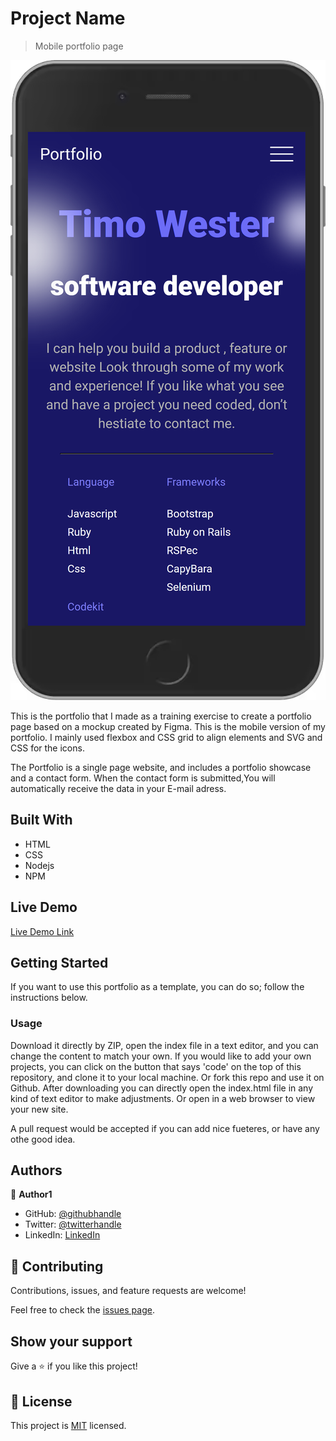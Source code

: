 [](https://img.shields.io/badge/Microverse-blueviolet)

# Project Name

> Mobile portfolio page

![screenshot](./app_screenshot.png)

This is the portfolio that I made as a training exercise to create a portfolio page based on a mockup created by Figma.
This is the mobile version of my portfolio.
I mainly used flexbox and CSS grid to align elements and SVG and CSS for the icons.

The Portfolio is a single page website, and includes a portfolio showcase and a contact form. When the contact form is submitted,You will automatically receive the data in your E-mail adress.

## Built With

- HTML
- CSS
- Nodejs
- NPM

## Live Demo

[Live Demo Link](https://timowest12.github.io/Portfolio/)

## Getting Started

If you want to use this portfolio as a template, you can do so; follow the instructions below.

### Usage

Download it directly by ZIP, open the index file in a text editor, and you can change the content to match your own.
If you would like to add your own projects, you can click on the button that says 'code' on the top of this repository, and clone it to your local machine. Or fork this repo and use it on Github.
After downloading you can directly open the index.html file in any kind of text editor to make adjustments. Or open in a web browser to view your new site.

A pull request would be accepted if you can add nice fueteres, or have any othe good idea.

## Authors

👤 **Author1**

- GitHub: [@githubhandle](https://github.com/Timowest12)
- Twitter: [@twitterhandle](https://twitter.com/Timo61060367)
- LinkedIn: [LinkedIn](https://www.linkedin.com/in/timo-wester-6a0282a7/)

## 🤝 Contributing

Contributions, issues, and feature requests are welcome!

Feel free to check the [issues page](../../issues/).

## Show your support

Give a ⭐️ if you like this project!

## 📝 License

This project is [MIT](./MIT.md) licensed.
